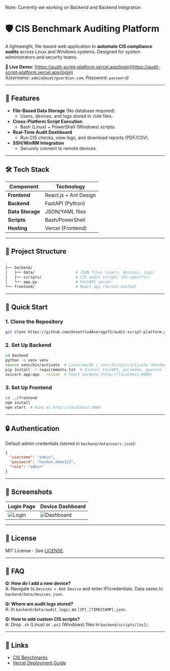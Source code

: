 Note: Currently we working on Backend and Backend Integration
# 🛡️ CIS Benchmark Auditing Platform

A lightweight, file-based web application to **automate CIS compliance audits** across Linux and Windows systems. Designed for system administrators and security teams.

**🔗 Live Demo:** [https://audit-script-platform.vercel.app/login](https://audit-script-platform.vercel.app/login)  
*(Username: `admin@auditguardian.com`, Password: `password`)*

---

## 🌟 Features
- **File-Based Data Storage** (No database required)  
  - Users, devices, and logs stored in `JSON` files.  
- **Cross-Platform Script Execution**  
  - Bash (Linux) + PowerShell (Windows) scripts.  
- **Real-Time Audit Dashboard**  
  - Run CIS checks, view logs, and download reports (PDF/CSV).  
- **SSH/WinRM Integration**  
  - Securely connect to remote devices.  

---

## 🛠️ Tech Stack
| Component       | Technology               |
|-----------------|--------------------------|
| **Frontend**    | React.js + Ant Design    |
| **Backend**     | FastAPI (Python)         |
| **Data Storage**| JSON/YAML files          |
| **Scripts**     | Bash/PowerShell          |
| **Hosting**     | Vercel (Frontend)        |

---

## 📂 Project Structure
```bash
.
├── backend/
│   ├── data/                  # JSON files (users, devices, logs)
│   ├── scripts/               # CIS audit scripts (OS-specific)
│   └── app.py                 # FastAPI server
└── frontend/                  # React app (Vercel-hosted)
```

---

## 🚀 Quick Start

### 1. Clone the Repository
```bash
git clone https://github.com/UnsettledAverage73/audit-script-platform.git
```

### 2. Set Up Backend
```bash
cd backend
python -m venv venv
source venv/bin/activate  # Linux/macOS | venv\Scripts\activate (Windows)
pip install -r requirements.txt  # Install FastAPI, paramiko, pywinrm
uvicorn app:app --reload  # Start backend (http://localhost:8000)
```

### 3. Set Up Frontend
```bash
cd ../frontend
npm install
npm start  # Runs at http://localhost:3000
```

---

## 🔒 Authentication
Default admin credentials (stored in `backend/data/users.json`):
```json
{
  "username": "admin",
  "password": "hashed_demo123",
  "role": "admin"
}
```

---

## 📸 Screenshots
| Login Page | Device Dashboard |
|------------|------------------|
| ![Login](https://via.placeholder.com/400x200?text=Login+Page) | ![Dashboard](https://via.placeholder.com/400x200?text=Device+Grid) |

---

## 📜 License
MIT License - See [LICENSE](LICENSE).

---

## 🙋 FAQ
**Q: How do I add a new device?**  
A: Navigate to `Devices > Add Device` and enter IP/credentials. Data saves to `backend/data/devices.json`.

**Q: Where are audit logs stored?**  
A: In `backend/data/audit_logs/` as `[IP]_[TIMESTAMP].json`.

**Q: How to add custom CIS scripts?**  
A: Drop `.sh` (Linux) or `.ps1` (Windows) files in `backend/scripts/[os]/`.

---

## 🔗 Links
- [CIS Benchmarks](https://www.cisecurity.org/cis-benchmarks)  
- [Vercel Deployment Guide](https://vercel.com/docs)  
